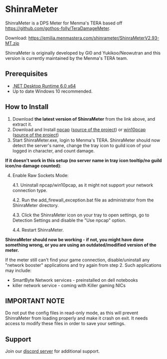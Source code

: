 ShinraMeter
==============
ShinraMeter is a DPS Meter for Menma's TERA based off https://github.com/gothos-folly/TeraDamageMeter. 

Download: https://emilia.menmastera.com/shinrameter/ShinraMeterV2.93-MT.zip

ShinraMeter is originally developed by Gl0 and Yukikoo/Neowutran and this version is currently maintained by the Menma's TERA team.

## Prerequisites

* [.NET Desktop Runtime 6.0 x64](https://dotnet.microsoft.com/en-us/download/dotnet/6.0)
* Up to date Windows 10 recommended.

## How to Install

1. Download **the latest version of ShinraMeter** from the link above, and extract it.
2. Download and Install [npcap](https://nmap.org/npcap/) ([source of the project](https://github.com/nmap/npcap)) or [win10pcap](http://www.win10pcap.org) ([source of the project](https://github.com/SoftEtherVPN/Win10Pcap))
3. Start ShinraMeter.exe, login to Menma's TERA. ShinraMeter should now detect the server's name, change the tray icon to guild icon of your logged in character, and count damage.

**If it doesn't work in this setup (no server name in tray icon tooltip/no guild icon/no damage counted)**:

4. Enable Raw Sockets Mode:

    4.1. Uninstall npcap/win10pcap, as it might not support your network connection type.

    4.2. Run the add_firewall_exception.bat file as administrator from the ShinraMeter directory.

    4.3. Click the ShinraMeter icon on your tray to open settings, go to Detection Settings and disable the "Use npcap" option.

    4.4. Restart ShinraMeter.

**ShinraMeter should now be working - if not, you might have done something wrong, or you are using an outdated/modified version of the meter.**

If the meter still can't find your game connection, disable/uninstall any "network booster" applications and try again from step 2. Such applications may include:
* SmartByte Network services - preinstalled on dell notebooks
* killer network service - coming with Killer gaming NICs


## IMPORTANT NOTE
Do not put the config files in read-only mode, as this will prevent ShinraMeter from loading properly and make it crash on exit. It needs access to modify these files in order to save your settings.

## Support
Join our [discord server](https://menmastera.com/shop) for additional support.
